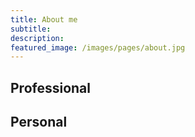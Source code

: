 ```yaml
---
title: About me
subtitle: 
description: 
featured_image: /images/pages/about.jpg
---
```


## Professional


## Personal
